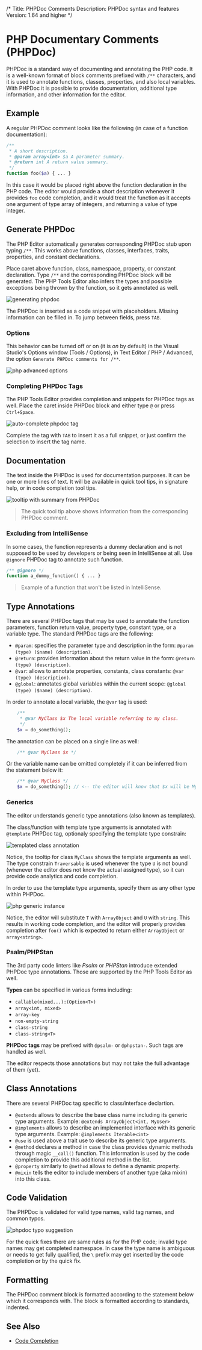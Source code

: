 /*
Title: PHPDoc Comments
Description: PHPDoc syntax and features
Version: 1.64 and higher
*/

# PHP Documentary Comments (PHPDoc)

PHPDoc is a standard way of documenting and annotating the PHP code. It is a well-known format of block comments prefixed with `/**` characters, and it is used to annotate functions, classes, properties, and also local variables. With PHPDoc it is possible to provide documentation, additional type information, and other information for the editor.

## Example

A regular PHPDoc comment looks like the following (in case of a function documentation):

```php
/**
 * A short description.
 * @param array<int> $a A parameter summary.
 * @return int A return value summary.
 */
function foo($a) { ... }
```

In this case it would be placed right above the function declaration in the PHP code. The editor would provide a short description whenever it provides `foo` code completion, and it would treat the function as it accepts one argument of type array of integers, and returning a value of type integer.

## Generate PHPDoc

The PHP Editor automatically generates corresponding PHPDoc stub upon typing `/**`. This works above functions, classes, interfaces, traits, properties, and constant declarations.

Place caret above function, class, namespace, property, or constant declaration. Type `/**` and the corresponding PHPDoc block will be generated. The PHP Tools Editor also infers the types and possible exceptions being thrown by the function, so it gets annotated as well.

![generating phpdoc](imgs/phpdoc-generate.gif)

The PHPDoc is inserted as a code snippet with placeholders. Missing information can be filled in. To jump between fields, press `TAB`.

### Options

This behavior can be turned off or on (it is *on* by default) in the Visual Studio's Options window (Tools / Options), in Text Editor / PHP / Advanced, the option `Generate PHPDoc comments for /**`.

![php advanced options](imgs/php-options-phpdoc.png)

### Completing PHPDoc Tags

The PHP Tools Editor provides completion and snippets for PHPDoc tags as well. Place the caret inside PHPDoc block and either type `@` or press `Ctrl+Space`. 

![auto-complete phpdoc tag](imgs/phpdoc-complete-tag.gif)

Complete the tag with `TAB` to insert it as a full snippet, or just confirm the selection to insert the tag name.

## Documentation

The text inside the PHPDoc is used for documentation purposes. It can be one or more lines of text. It will be available in quick tool tips, in signature help, or in code completion tool tips.

![tooltip with summary from PHPDoc](imgs/php-tooltip-summary.png)

> The quick tool tip above shows information from the corresponding PHPDoc comment.

### Excluding from IntelliSense

In some cases, the function represents a dummy declaration and is not supposed to be used by developers or being seen in IntelliSense at all. Use `@ignore` PHPDoc tag to annotate such function.

```php
/** @ignore */
function a_dummy_function() { ... }
```

> Example of a function that won't be listed in IntelliSense.

## Type Annotations

There are several PHPDoc tags that may be used to annotate the function parameters, function return value, property type, constant type, or a variable type. The standard PHPDoc tags are the following:

- `@param`: specifies the parameter type and description in the form: `@param (type) ($name) (description)`.
- `@return`: provides information about the return value in the form: `@return (type) (description)`.
- `@var`: allows to annotate properties, constants, class constants: `@var (type) (description)`.
- `@global`: annotates global variables within the current scope: `@global (type) ($name) (description)`.

In order to annotate a local variable, the `@var` tag is used:

```php
    /**
     * @var MyClass $x The local variable referring to my class.
     */
    $x = do_something();
```

The annotation can be placed on a single line as well:

```php
    /** @var MyClass $x */
```

Or the variable name can be omitted completely if it can be inferred from the statement below it:

```php
    /** @var MyClass */
    $x = do_something(); // <-- the editor will know that $x will be MyClass.
```

### Generics

The editor understands generic type annotations (also known as templates).

The class/function with template type arguments is annotated with `@template` PHPDoc tag, optionaly specifying the template type constrain:

![templated class annotation](imgs/phpdoc-template.png)

Notice, the tooltip for class `MyClass` shows the template arguments as well. The type constrain `Traversable` is used whenever the type `U` is not bound (whenever the editor does not know the actual assigned type), so it can provide code analytics and code completion.

In order to use the template type arguments, specify them as any other type within PHPDoc.

![php generic instance](imgs/phpdoc-generic-instance.png)

Notice, the editor will substitute `T` with `ArrayObject` and `U` with `string`. This results in working code completion, and the editor will properly provides completion after `foo()` which is expected to return either `ArrayObject` or `array<string>`.

### Psalm/PHPStan

The 3rd party code linters like *Psalm* or *PHPStan* introduce extended PHPDoc type annotations. Those are supported by the PHP Tools Editor as well.

**Types** can be specified in various forms including:

- `callable(mixed...):(Option<T>)`
- `array<int, mixed>`
- `array-key`
- `non-empty-string`
- `class-string`
- `class-string<T>`

**PHPDoc tags** may be prefixed with `@psalm-` or `@phpstan-`. Such tags are handled as well.

The editor respects those annotations but may not take the full advantage of them (yet).

## Class Annotations

There are several PHPDoc tag specific to class/interface declartion.

- `@extends` allows to describe the base class name including its generic type arguments. Example: `@extends ArrayObject<int, MyUser>`
- `@implements` allows to describe an implemented interface with its generic type arguments. Example: `@implements Iterable<int>`
- `@use` is used above a trait use to describe its generic type arguments.
- `@method` declares a method in case the class provides dynamic methods through magic `__call()` function. This information is used by the code completion to provide this additional method in the list.
- `@property` similarly to `@method` allows to define a dynamic property.
- `@mixin` tells the editor to include members of another type (aka mixin) into this class.

## Code Validation

The PHPDoc is validated for valid type names, valid tag names, and common typos.

![phpdoc typo suggestion](imgs/phpdoc-quickfix-typo.gif)

For the quick fixes there are same rules as for the PHP code; invalid type names may get completed namespace. In case the type name is ambiguous or needs to get fully qualified, the `\` prefix may get inserted by the code completion or by the quick fix.

## Formatting

The PHPDoc comment block is formatted according to the statement below which it corresponds with. The block is formatted according to standards, indented.

## See Also

- [Code Completion](code-completion.md)
